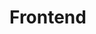# Frontend

<!-- To build `orders-frontend` with cabal and then rebuild after changes
in `./src/*`

```
$ nix-shell --run ./start_frontend.sh
```

Cabal installs the resulting js files in standard path
`dist-newstyle/build/x86_64-linux/ghcjs-8.6.0.1/orders-frontend-0.1.0.0/x/orders/build/orders/`
you can inspect or copy them from there and if you run `caddy` it will
serve files from that directory no additional copying required -->
